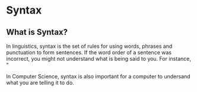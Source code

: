 # Syntax

## What is Syntax?

In linguistics, syntax is the set of rules for using words, phrases and punctuation to form sentences. If the word order of a sentence was incorrect, you might not understand what is being said to you. For instance, "

In Computer Science, syntax is also important for a computer to undersand what you are telling it to do.

